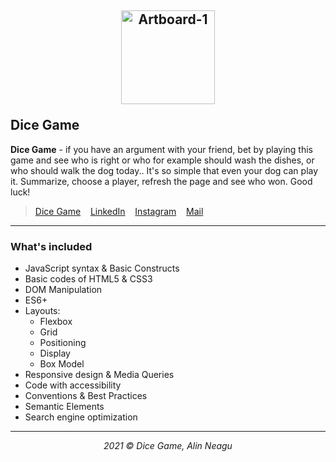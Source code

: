 ## <p align="center"><a href="https://alinneagu2004.github.io/Dice-Game/"><img src="https://i.ibb.co/zSnxJKZ/favicon.png" alt="Artboard-1" width="150px" border="0"></a></p>Dice Game

**Dice Game** - if you have an argument with your friend, bet by playing this game and see who is right or who for example should wash the dishes, or who should walk the dog today.. It's so simple that even your dog can play it. Summarize, choose a player, refresh the page and see who won. Good luck!

> <p><a href="https://alinneagu2004.github.io/Dice-Game/">Dice Game</a>&nbsp;&nbsp;&nbsp;&nbsp;<a href="https://www.linkedin.com/in/alinneagu/">LinkedIn</a>&nbsp;&nbsp;&nbsp;&nbsp;<a href="https://www.instagram.com/alinsvibes/">Instagram</a>&nbsp;&nbsp;&nbsp;&nbsp;<a href="mailto:alinneagu10@gmail.com?">Mail</a></p>

---

### What's included

+ JavaScript syntax & Basic Constructs
+ Basic codes of HTML5 & CSS3
+ DOM Manipulation
+ ES6+
+ Layouts:
  * Flexbox
  * Grid
  * Positioning
  * Display
  * Box Model
+ Responsive design & Media Queries
+ Code with accessibility
+ Conventions & Best Practices
+ Semantic Elements
+ Search engine optimization

---

<p align="center"><em>2021 &copy; Dice Game, Alin Neagu</em></p>
